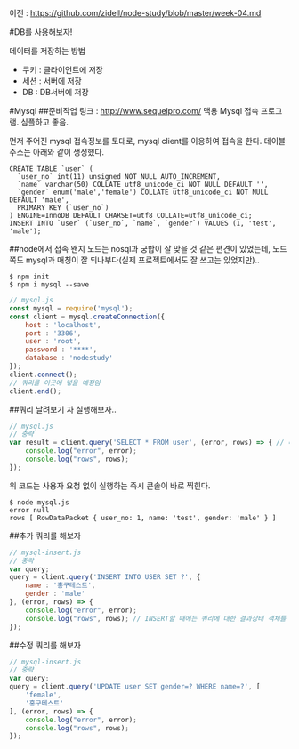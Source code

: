 이전 : https://github.com/zidell/node-study/blob/master/week-04.md

#DB를 사용해보자!

데이터를 저장하는 방법
- 쿠키 : 클라이언트에 저장
- 세션 : 서버에 저장
- DB : DB서버에 저장

#Mysql
##준비작업
링크 : http://www.sequelpro.com/ 맥용 Mysql 접속 프로그램. 심플하고 좋음.

먼저 주어진 mysql 접속정보를 토대로, mysql client를 이용하여 접속을 한다. 테이블 주소는 아래와 같이 생성했다.
```mysql
CREATE TABLE `user` (
  `user_no` int(11) unsigned NOT NULL AUTO_INCREMENT,
  `name` varchar(50) COLLATE utf8_unicode_ci NOT NULL DEFAULT '',
  `gender` enum('male','female') COLLATE utf8_unicode_ci NOT NULL DEFAULT 'male',
  PRIMARY KEY (`user_no`)
) ENGINE=InnoDB DEFAULT CHARSET=utf8 COLLATE=utf8_unicode_ci;
INSERT INTO `user` (`user_no`, `name`, `gender`) VALUES (1, 'test', 'male');

```

##node에서 접속
왠지 노드는 nosql과 궁합이 잘 맞을 것 같은 편견이 있었는데, 노드쪽도 mysql과 매칭이 잘 되나부다(실제 프로젝트에서도 잘 쓰고는 있었지만)..

```
$ npm init
$ npm i mysql --save
```
```javascript
// mysql.js
const mysql = require('mysql');
const client = mysql.createConnection({
	host : 'localhost',
	port : '3306',
	user : 'root',
	password : '****',
	database : 'nodestudy'
});
client.connect();
// 쿼리를 이곳에 넣을 예정임
client.end();
```

##쿼리 날려보기
자 실행해보자..

```javascript
// mysql.js
// 중략
var result = client.query('SELECT * FROM user', (error, rows) => { // 비동기 개짱남!ㅎㅎ
	console.log("error", error);
	console.log("rows", rows);
});
```
위 코드는 사용자 요청 없이 실행하는 즉시 콘솔이 바로 찍힌다.

```
$ node mysql.js
error null
rows [ RowDataPacket { user_no: 1, name: 'test', gender: 'male' } ]
```

##추가 쿼리를 해보자
```javascript
// mysql-insert.js
// 중략
var query;
query = client.query('INSERT INTO USER SET ?', {
	name : '홍구테스트',
	gender : 'male'
}, (error, rows) => {
	console.log("error", error);
	console.log("rows", rows); // INSERT할 때에는 쿼리에 대한 결과상태 객체를 반환한다. rows.insertId 라든가...
});
```

##수정 쿼리를 해보자
```javascript
// mysql-insert.js
// 중략
var query;
query = client.query('UPDATE user SET gender=? WHERE name=?', [
	'female',
	'홍구테스트'
], (error, rows) => {
	console.log("error", error);
	console.log("rows", rows);
});
```

